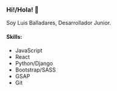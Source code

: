 ### Hi!/Hola! 👋

Soy Luis Balladares, Desarrollador Junior.

#### Skills:
- JavaScript
- React
- Python/Django
- Bootstrap/SASS
- GSAP
- Git

<!--
**LuchoMate/LuchoMate** is a ✨ _special_ ✨ repository because its `README.md` (this file) appears on your GitHub profile.

Here are some ideas to get you started:

- 🔭 I’m currently working on ...
- 🌱 I’m currently learning ...
- 👯 I’m looking to collaborate on ...
- 🤔 I’m looking for help with ...
- 💬 Ask me about ...
- 📫 How to reach me: ...
- 😄 Pronouns: ...
- ⚡ Fun fact: ...
-->
